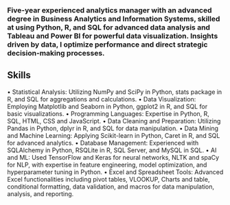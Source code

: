 ### Five-year experienced analytics manager with an advanced degree in Business Analytics and Information Systems, skilled at using Python, R, and SQL for advanced data analysis and Tableau and Power BI for powerful data visualization. Insights driven by data, I optimize performance and direct strategic decision-making processes.
## Skills
• Statistical Analysis: Utilizing NumPy and SciPy in Python, stats package in R, and SQL for aggregations and calculations.
• Data Visualization: Employing Matplotlib and Seaborn in Python, ggplot2 in R, and SQL for basic visualizations.
• Programming Languages: Expertise in Python, R, SQL, HTML, CSS and JavaScript.
• Data Cleaning and Preparation: Utilizing Pandas in Python, dplyr in R, and SQL for data manipulation.
• Data Mining and Machine Learning: Applying Scikit-learn in Python, Caret in R, and SQL for advanced analytics.
• Database Management: Experienced with SQLAlchemy in Python, RSQLite in R, SQL Server, and MySQL in SQL.
• AI and ML: Used TensorFlow and Keras for neural networks, NLTK and spaCy for NLP, with expertise in feature engineering, model optimization, and hyperparameter tuning in Python.
• Excel and Spreadsheet Tools: Advanced Excel functionalities including pivot tables, VLOOKUP, Charts and table, conditional formatting, data validation, and macros for data manipulation, analysis, and reporting.
